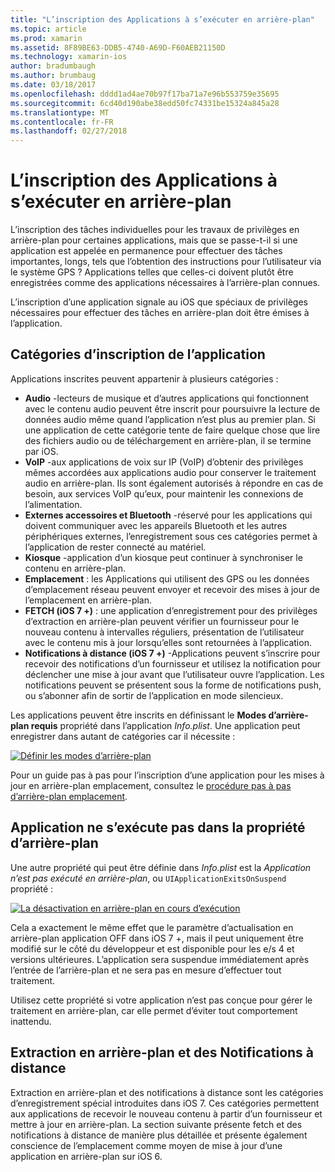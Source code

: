 ```yaml
---
title: "L’inscription des Applications à s’exécuter en arrière-plan"
ms.topic: article
ms.prod: xamarin
ms.assetid: 8F89BE63-DDB5-4740-A69D-F60AEB21150D
ms.technology: xamarin-ios
author: bradumbaugh
ms.author: brumbaug
ms.date: 03/18/2017
ms.openlocfilehash: dddd1ad4ae70b97f17ba71a7e96b553759e35695
ms.sourcegitcommit: 6cd40d190abe38edd50fc74331be15324a845a28
ms.translationtype: MT
ms.contentlocale: fr-FR
ms.lasthandoff: 02/27/2018
---
```

# <a name="registering-applications-to-run-in-the-background"></a>L’inscription des Applications à s’exécuter en arrière-plan

L’inscription des tâches individuelles pour les travaux de privilèges en arrière-plan pour certaines applications, mais que se passe-t-il si une application est appelée en permanence pour effectuer des tâches importantes, longs, tels que l’obtention des instructions pour l’utilisateur via le système GPS ? Applications telles que celles-ci doivent plutôt être enregistrées comme des applications nécessaires à l’arrière-plan connues.

L’inscription d’une application signale au iOS que spéciaux de privilèges nécessaires pour effectuer des tâches en arrière-plan doit être émises à l’application.

## <a name="application-registration-categories"></a>Catégories d’inscription de l’application

Applications inscrites peuvent appartenir à plusieurs catégories :

-  **Audio** -lecteurs de musique et d’autres applications qui fonctionnent avec le contenu audio peuvent être inscrit pour poursuivre la lecture de données audio même quand l’application n’est plus au premier plan. Si une application de cette catégorie tente de faire quelque chose que lire des fichiers audio ou de téléchargement en arrière-plan, il se termine par iOS.
-  **VoIP** -aux applications de voix sur IP (VoIP) d’obtenir des privilèges mêmes accordées aux applications audio pour conserver le traitement audio en arrière-plan. Ils sont également autorisés à répondre en cas de besoin, aux services VoIP qu’eux, pour maintenir les connexions de l’alimentation.
-  **Externes accessoires et Bluetooth** -réservé pour les applications qui doivent communiquer avec les appareils Bluetooth et les autres périphériques externes, l’enregistrement sous ces catégories permet à l’application de rester connecté au matériel.
-  **Kiosque** -application d’un kiosque peut continuer à synchroniser le contenu en arrière-plan.
-  **Emplacement** : les Applications qui utilisent des GPS ou les données d’emplacement réseau peuvent envoyer et recevoir des mises à jour de l’emplacement en arrière-plan.
-  **FETCH (iOS 7 +)** : une application d’enregistrement pour des privilèges d’extraction en arrière-plan peuvent vérifier un fournisseur pour le nouveau contenu à intervalles réguliers, présentation de l’utilisateur avec le contenu mis à jour lorsqu’elles sont retournées à l’application.
-  **Notifications à distance (iOS 7 +)** -Applications peuvent s’inscrire pour recevoir des notifications d’un fournisseur et utilisez la notification pour déclencher une mise à jour avant que l’utilisateur ouvre l’application. Les notifications peuvent se présentent sous la forme de notifications push, ou s’abonner afin de sortir de l’application en mode silencieux.


Les applications peuvent être inscrits en définissant le **Modes d’arrière-plan requis** propriété dans l’application *Info.plist*. Une application peut enregistrer dans autant de catégories car il nécessite :

 [ ![](registering-applications-to-run-in-background-images/bgmodes.png "Définir les modes d’arrière-plan")](registering-applications-to-run-in-background-images/bgmodes.png)

Pour un guide pas à pas pour l’inscription d’une application pour les mises à jour en arrière-plan emplacement, consultez le [procédure pas à pas d’arrière-plan emplacement](~/ios/app-fundamentals/backgrounding/ios-backgrounding-walkthroughs/location-walkthrough.md).

## <a name="application-does-not-run-in-background-property"></a>Application ne s’exécute pas dans la propriété d’arrière-plan

Une autre propriété qui peut être définie dans *Info.plist* est la *Application n’est pas exécuté en arrière-plan*, ou `UIApplicationExitsOnSuspend` propriété :

 [ ![](registering-applications-to-run-in-background-images/plist.png "La désactivation en arrière-plan en cours d’exécution")](registering-applications-to-run-in-background-images/plist.png)

Cela a exactement le même effet que le paramètre d’actualisation en arrière-plan application OFF dans iOS 7 +, mais il peut uniquement être modifié sur le côté du développeur et est disponible pour les e/s 4 et versions ultérieures. L’application sera suspendue immédiatement après l’entrée de l’arrière-plan et ne sera pas en mesure d’effectuer tout traitement.

Utilisez cette propriété si votre application n’est pas conçue pour gérer le traitement en arrière-plan, car elle permet d’éviter tout comportement inattendu.

## <a name="background-fetch-and-remote-notifications"></a>Extraction en arrière-plan et des Notifications à distance

Extraction en arrière-plan et des notifications à distance sont les catégories d’enregistrement spécial introduites dans iOS 7. Ces catégories permettent aux applications de recevoir le nouveau contenu à partir d’un fournisseur et mettre à jour en arrière-plan. La section suivante présente fetch et des notifications à distance de manière plus détaillée et présente également conscience de l’emplacement comme moyen de mise à jour d’une application en arrière-plan sur iOS 6.
